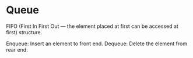 # Queue
FIFO (First In First Out — the element placed at first can be accessed at first) structure.

Enqueue: Insert an element to front end.
Dequeue: Delete the element from rear end.
